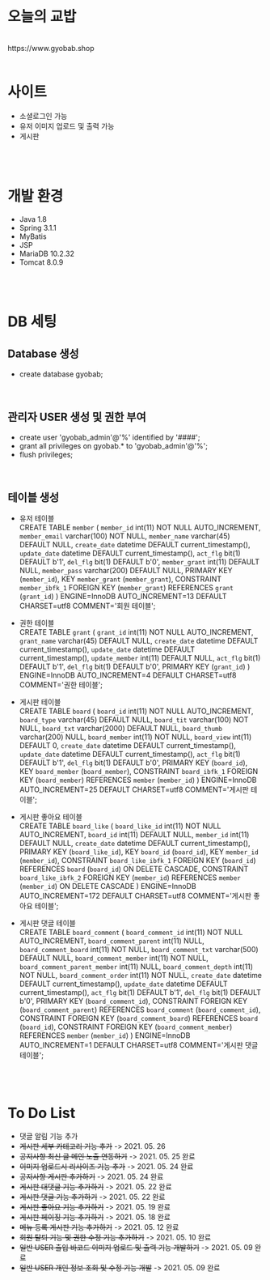 # 오늘의 교밥
<br>
https://www.gyobab.shop
<br><br>

# 사이트
- 소셜로그인 가능
- 유저 이미지 업로드 및 출력 가능
- 게시판

<br><br>
# 개발 환경

- Java 1.8
- Spring 3.1.1
- MyBatis
- JSP
- MariaDB 10.2.32
- Tomcat 8.0.9


<br><br>

# DB 세팅

## Database 생성
- create database gyobab;
<br>

## 관리자 USER 생성 및 권한 부여
- create user 'gyobab_admin'@'%' identified by '####';
- grant all privileges on gyobab.* to 'gyobab_admin'@'%';
- flush privileges;
<br>

## 테이블 생성 
- 유저 테이블<br>
CREATE TABLE `member` (
  `member_id` int(11) NOT NULL AUTO_INCREMENT,
  `member_email` varchar(100) NOT NULL,
  `member_name` varchar(45) DEFAULT NULL,
  `create_date` datetime DEFAULT current_timestamp(),
  `update_date` datetime DEFAULT current_timestamp(),
  `act_flg` bit(1) DEFAULT b'1',
  `del_flg` bit(1) DEFAULT b'0',
  `member_grant` int(11) DEFAULT NULL,
  `member_pass` varchar(200) DEFAULT NULL,
  PRIMARY KEY (`member_id`),
  KEY `member_grant` (`member_grant`),
  CONSTRAINT `member_ibfk_1` FOREIGN KEY (`member_grant`) REFERENCES `grant` (`grant_id`)
) ENGINE=InnoDB AUTO_INCREMENT=13 DEFAULT CHARSET=utf8 COMMENT='회원 테이블';


- 권한 테이블<br>
CREATE TABLE `grant` (
  `grant_id` int(11) NOT NULL AUTO_INCREMENT,
  `grant_name` varchar(45) DEFAULT NULL,
  `create_date` datetime DEFAULT current_timestamp(),
  `update_date` datetime DEFAULT current_timestamp(),
  `update_member` int(11) DEFAULT NULL,
  `act_flg` bit(1) DEFAULT b'1',
  `del_flg` bit(1) DEFAULT b'0',
  PRIMARY KEY (`grant_id`)
) ENGINE=InnoDB AUTO_INCREMENT=4 DEFAULT CHARSET=utf8 COMMENT='권한 테이블';

- 게시판 테이블<br>
CREATE TABLE `board` (
  `board_id` int(11) NOT NULL AUTO_INCREMENT,
  `board_type` varchar(45) DEFAULT NULL,
  `board_tit` varchar(100) NOT NULL,
  `board_txt` varchar(2000) DEFAULT NULL,
  `board_thumb` varchar(200) NULL,
  `board_member` int(11) NOT NULL,
  `board_view` int(11) DEFAULT 0,
  `create_date` datetime DEFAULT current_timestamp(),
  `update_date` datetime DEFAULT current_timestamp(),
  `act_flg` bit(1) DEFAULT b'1',
  `del_flg` bit(1) DEFAULT b'0',
  PRIMARY KEY (`board_id`),
  KEY `board_member` (`board_member`),
  CONSTRAINT `board_ibfk_1` FOREIGN KEY (`board_member`) REFERENCES `member` (`member_id`)
) ENGINE=InnoDB AUTO_INCREMENT=25 DEFAULT CHARSET=utf8 COMMENT='게시판 테이블';

- 게시판 좋아요 테이블<br>
CREATE TABLE `board_like` (
  `board_like_id` int(11) NOT NULL AUTO_INCREMENT,
  `board_id` int(11) DEFAULT NULL,
  `member_id` int(11) DEFAULT NULL,
  `create_date` datetime DEFAULT current_timestamp(),
  PRIMARY KEY (`board_like_id`),
  KEY `board_id` (`board_id`),
  KEY `member_id` (`member_id`),
  CONSTRAINT `board_like_ibfk_1` FOREIGN KEY (`board_id`) REFERENCES `board` (`board_id`) ON DELETE CASCADE,
  CONSTRAINT `board_like_ibfk_2` FOREIGN KEY (`member_id`) REFERENCES `member` (`member_id`) ON DELETE CASCADE
) ENGINE=InnoDB AUTO_INCREMENT=172 DEFAULT CHARSET=utf8 COMMENT='게시판 좋아요 테이블';

- 게시판 댓글 테이블<br>
CREATE TABLE `board_comment` (
  `board_comment_id` int(11) NOT NULL AUTO_INCREMENT,
  `board_comment_parent` int(11) NULL,
  `board_comment_board` int(11) NOT NULL,
  `board_comment_txt` varchar(500) DEFAULT NULL,
  `board_comment_member` int(11) NOT NULL,
  `board_comment_parent_member` int(11) NULL,
  `board_comment_depth` int(11) NOT NULL,
  `board_comment_order` int(11) NOT NULL,
  `create_date` datetime DEFAULT current_timestamp(),
  `update_date` datetime DEFAULT current_timestamp(),
  `act_flg` bit(1) DEFAULT b'1',
  `del_flg` bit(1) DEFAULT b'0',
  PRIMARY KEY (`board_comment_id`),
  CONSTRAINT FOREIGN KEY (`board_comment_parent`) REFERENCES `board_comment` (`board_comment_id`),
  CONSTRAINT FOREIGN KEY (`board_comment_board`) REFERENCES `board` (`board_id`),
  CONSTRAINT FOREIGN KEY (`board_comment_member`) REFERENCES `member` (`member_id`)
) ENGINE=InnoDB AUTO_INCREMENT=1 DEFAULT CHARSET=utf8 COMMENT='게시판 댓글 테이블';


<br><br>

# To Do List <br>
- 댓글 알림 기능 추가
- ~~게시판 세부 카테고리 기능 추가~~ -> 2021. 05. 26 
- ~~공지사항 최신 글 메인 노출 연동하기~~ -> 2021. 05. 25 완료
- ~~이미지 업로드시 리사이즈 기능 추가~~ -> 2021. 05. 24 완료
- ~~공지사항 게시판 추가하기~~ -> 2021. 05. 24 완료
- ~~게시판 대댓글 기능 추가하기~~ -> 2021. 05. 22 완료
- ~~게시판 댓글 기능 추가하기~~ -> 2021. 05. 22 완료
- ~~게시판 좋아요 기능 추가하기~~ -> 2021. 05. 19 완료
- ~~게시판 페이징 기능 추가하기~~ -> 2021. 05. 18 완료
- ~~메뉴 등록 게시판 기능 추가하기~~ -> 2021. 05. 12 완료
- ~~회원 탈퇴 기능 및 권한 수정 기능 추가하기~~ -> 2021. 05. 10 완료
- ~~일반 USER 출입 바코드 이미지 업로드 및 출력 기능 개발하기~~ -> 2021. 05. 09 완료
- ~~일반 USER 개인 정보 조회 및 수정 기능 개발~~ -> 2021. 05. 09 완료

